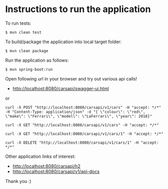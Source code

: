 # Instructions to run the application

To run tests:
```console
$ mvn clean test
```

To build/package the application into local target folder:
```console
$ mvn clean package
```

Run the application as follows:
```console
$ mvn spring-boot:run
```

Open following url in your browser and try out various api calls!

* [http://localhost:8080/carsapi/swagger-ui.html](http://localhost:8080/carsapi/swagger-ui.html)

or
```console
curl -X POST "http://localhost:8080/carsapi/v1/cars" -H "accept: */*" -H "Content-Type: application/json" -d "{ \"colour\": \"red\", \"make\": \"Ferrari\", \"model\": \"LaFerrari\", \"year\": 2018}"

curl -X GET "http://localhost:8080/carsapi/v1/cars" -H "accept: */*"

curl -X GET "http://localhost:8080/carsapi/v1/cars/1" -H "accept: */*"

curl -X DELETE "http://localhost:8080/carsapi/v1/cars/1" -H "accept: */*"
```

Other application links of interest:

* [http://localhost:8080/carsapi/h2](http://localhost:8080/carsapi/h2)
* [http://localhost:8080/carsapi/v1/api-docs](http://localhost:8080/carsapi/h2)

Thank you :)

